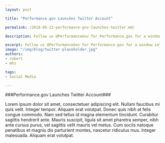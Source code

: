 ```yaml
---
layout: post

title: "Performance.gov Launches Twitter Account"

permalink: /2018-05-22-performance-gov-launches-twitter.md/

description: Follow us @PerformanceGov for Performance.gov for a window into Federal agencies’ efforts to deliver on their mission, service, and stewardship objectives

excerpt: Follow us @PerformanceGov for Performance.gov for a window into Federal agencies’ efforts to deliver on their mission, service, and stewardship objectives
image: "/img/blog/twitter-placeholder.jpg"
authors:
- robert
- mhz

tags:
- Social Media

---
```


###Performance.gov Launches Twitter Account###

Lorem ipsum dolor sit amet, consectetuer adipiscing elit. Nullam faucibus mi quis velit. Integer tempor. Aliquam erat volutpat. Donec quis nibh at felis congue commodo. Nam sed tellus id magna elementum tincidunt. Curabitur sagittis hendrerit ante. Mauris suscipit, ligula sit amet pharetra semper, nibh ante cursus purus, vel sagittis velit mauris vel metus. Cum sociis natoque penatibus et magnis dis parturient montes, nascetur ridiculus mus. Integer malesuada. Aliquam erat volutpat.
